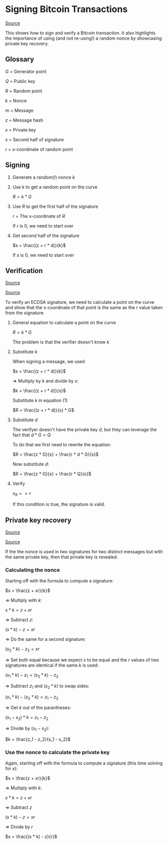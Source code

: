 # Signing Bitcoin Transactions

[Source](https://learnmeabitcoin.com/technical/keys/signature/)

This shows how to sign and verify a Bitcoin transaction. It also highlights the importance of using (and not re-using!) a random nonce by showcasing private key recovery.

## Glossary

$G$ = Generator point

$Q$ = Public key

$R$ = Random point

$k$ = Nonce

$m$ = Message

$z$ = Message hash

$x$ = Private key

$s$ = Second half of signature

$r$ = x-coordinate of random point

## Signing

1. Generate a random(!) nonce $k$

1. Use $k$ to get a random point on the curve

    $R = k * G$

1. Use $R$ to get the first half of the signature

    $r$ = The x-coordinate of $R$

    If $r$ is 0, we need to start over

1. Get second half of the signature

    $s = \frac{(z + r * d)}{k}$

    If $s$ is 0, we need to start over

## Verification

[Source](https://learnmeabitcoin.com/technical/cryptography/elliptic-curve/ecdsa/#verify)

[Source](https://medium.com/coinmonks/ecdsa-the-art-of-cryptographic-signatures-d0bb254c8b96)

To verify an ECDSA signature, we need to calculate a point on the curve and show that the x-coordinate of that point is the same as the $r$ value taken from the signature.

1. General equation to calculate a point on the curve

    $R = k * G$

    The problem is that the verifier doesn't know $k$

1. Substitute $k$

    When signing a message, we used

    $s = \frac{(z + r * d)}{k}$

    => Multiply by $k$ and divide by $s$:

    $k = \frac{(z + r * d)}{s}$

    Substitute k in equation (1)

    $R = \frac{(z + r * d)}{s} * G$

1. Substitute $d$

    The verifyer doesn't have the private key $d$, but they can leverage the fact that $d * G = Q$

    To do that we first need to rewrite the equation:

    $R = \frac{z * G}{s} + \frac{r * d * G}{s}$

    Now substitute $d$:

    $R = \frac{z * G}{s} + \frac{r * Q}{s}$

1. Verify

    $x_R == r$

    If this condition is true, the signature is valid.

## Private key recovery

[Source](https://crypto.stackexchange.com/questions/57846/recovering-private-key-from-secp256k1-signatures)

[Source](https://github.com/pcaversaccio/ecdsa-nonce-reuse-attack/blob/main/scripts/recover_private_key.py)

If the the nonce is used in two signatures for two distinct messages but with the same private key, then that private key is revealed.

### Calculating the nonce

Starting off with the formula to compute a signature:

$s = \frac{z + xr}{k}$

=> Multiply with $k$:

$s * k = z + xr$

=> Subtract $z$:

$(s * k) - z = xr$

=> Do the same for a second signature:

$(s_2 * k) - z_2 = xr$

=> Set both equal because we expect x to be equal and the $r$ values of two signatures are identical if the same $k$ is used:

$(s_1 * k) - z_1 = (s_2 * k) - z_2$

=> Subtract $z_1$ and $(s_2 * k)$ to swap sides:

$(s_1 * k) - (s_2 * k) = z_1 - z_2$

=> Get $k$ out of the parantheses:

$(s_1 - s_2) * k = z_1 - z_2$

=> Divide by $(s_1 - s_2)$:

$k = \frac{z_1 - z_2}{s_1 - s_2}$

### Use the nonce to calculate the private key

Again, starting off with the formula to compute a signature (this time solving for $x$):

$s = \frac{z + xr}{k}$

=> Multiply with $k$:

$s * k = z + xr$

=> Subtract $z$

$(s * k) - z = xr$

=> Divide by $r$

$x = \frac{(s * k) - z}{r}$